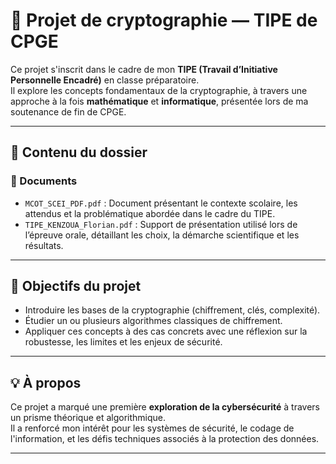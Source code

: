 # 🔐 Projet de cryptographie — TIPE de CPGE

Ce projet s'inscrit dans le cadre de mon **TIPE (Travail d’Initiative Personnelle Encadré)** en classe préparatoire.  
Il explore les concepts fondamentaux de la cryptographie, à travers une approche à la fois **mathématique** et **informatique**, présentée lors de ma soutenance de fin de CPGE.

---

## 📁 Contenu du dossier

### 📄 Documents
- `MCOT_SCEI_PDF.pdf` : Document présentant le contexte scolaire, les attendus et la problématique abordée dans le cadre du TIPE.
- `TIPE_KENZOUA_Florian.pdf` : Support de présentation utilisé lors de l’épreuve orale, détaillant les choix, la démarche scientifique et les résultats.

---

## 🧠 Objectifs du projet

- Introduire les bases de la cryptographie (chiffrement, clés, complexité).
- Étudier un ou plusieurs algorithmes classiques de chiffrement.
- Appliquer ces concepts à des cas concrets avec une réflexion sur la robustesse, les limites et les enjeux de sécurité.

---

## 💡 À propos

Ce projet a marqué une première **exploration de la cybersécurité** à travers un prisme théorique et algorithmique.  
Il a renforcé mon intérêt pour les systèmes de sécurité, le codage de l'information, et les défis techniques associés à la protection des données.

---
